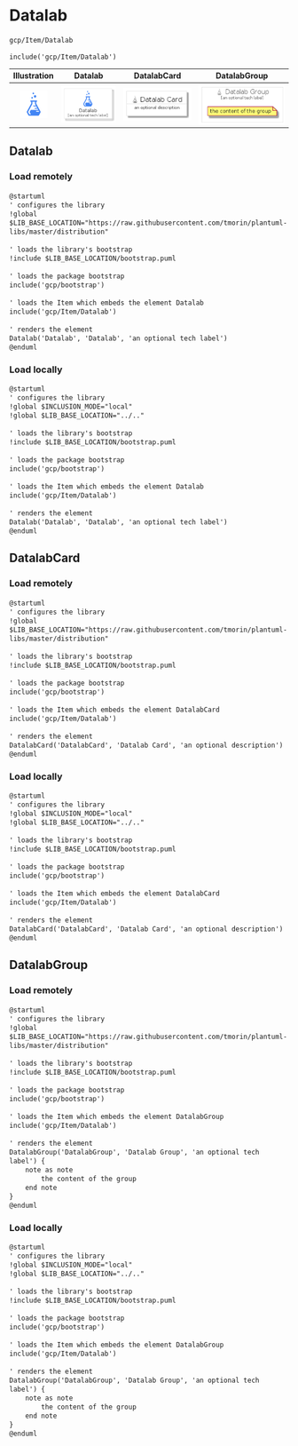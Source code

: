 # Datalab


```text
gcp/Item/Datalab
```

```text
include('gcp/Item/Datalab')
```



| Illustration | Datalab | DatalabCard | DatalabGroup |
| :---: | :---: | :---: | :---: |
| ![illustration for Illustration](../../gcp/Item/Datalab.png) | ![illustration for Datalab](../../gcp/Item/Datalab.Local.png) | ![illustration for DatalabCard](../../gcp/Item/DatalabCard.Local.png) | ![illustration for DatalabGroup](../../gcp/Item/DatalabGroup.Local.png) |




## Datalab

### Load remotely
```plantuml
@startuml
' configures the library
!global $LIB_BASE_LOCATION="https://raw.githubusercontent.com/tmorin/plantuml-libs/master/distribution"

' loads the library's bootstrap
!include $LIB_BASE_LOCATION/bootstrap.puml

' loads the package bootstrap
include('gcp/bootstrap')

' loads the Item which embeds the element Datalab
include('gcp/Item/Datalab')

' renders the element
Datalab('Datalab', 'Datalab', 'an optional tech label')
@enduml
```

### Load locally
```plantuml
@startuml
' configures the library
!global $INCLUSION_MODE="local"
!global $LIB_BASE_LOCATION="../.."

' loads the library's bootstrap
!include $LIB_BASE_LOCATION/bootstrap.puml

' loads the package bootstrap
include('gcp/bootstrap')

' loads the Item which embeds the element Datalab
include('gcp/Item/Datalab')

' renders the element
Datalab('Datalab', 'Datalab', 'an optional tech label')
@enduml
```

## DatalabCard

### Load remotely
```plantuml
@startuml
' configures the library
!global $LIB_BASE_LOCATION="https://raw.githubusercontent.com/tmorin/plantuml-libs/master/distribution"

' loads the library's bootstrap
!include $LIB_BASE_LOCATION/bootstrap.puml

' loads the package bootstrap
include('gcp/bootstrap')

' loads the Item which embeds the element DatalabCard
include('gcp/Item/Datalab')

' renders the element
DatalabCard('DatalabCard', 'Datalab Card', 'an optional description')
@enduml
```

### Load locally
```plantuml
@startuml
' configures the library
!global $INCLUSION_MODE="local"
!global $LIB_BASE_LOCATION="../.."

' loads the library's bootstrap
!include $LIB_BASE_LOCATION/bootstrap.puml

' loads the package bootstrap
include('gcp/bootstrap')

' loads the Item which embeds the element DatalabCard
include('gcp/Item/Datalab')

' renders the element
DatalabCard('DatalabCard', 'Datalab Card', 'an optional description')
@enduml
```

## DatalabGroup

### Load remotely
```plantuml
@startuml
' configures the library
!global $LIB_BASE_LOCATION="https://raw.githubusercontent.com/tmorin/plantuml-libs/master/distribution"

' loads the library's bootstrap
!include $LIB_BASE_LOCATION/bootstrap.puml

' loads the package bootstrap
include('gcp/bootstrap')

' loads the Item which embeds the element DatalabGroup
include('gcp/Item/Datalab')

' renders the element
DatalabGroup('DatalabGroup', 'Datalab Group', 'an optional tech label') {
    note as note
        the content of the group
    end note
}
@enduml
```

### Load locally
```plantuml
@startuml
' configures the library
!global $INCLUSION_MODE="local"
!global $LIB_BASE_LOCATION="../.."

' loads the library's bootstrap
!include $LIB_BASE_LOCATION/bootstrap.puml

' loads the package bootstrap
include('gcp/bootstrap')

' loads the Item which embeds the element DatalabGroup
include('gcp/Item/Datalab')

' renders the element
DatalabGroup('DatalabGroup', 'Datalab Group', 'an optional tech label') {
    note as note
        the content of the group
    end note
}
@enduml
```

